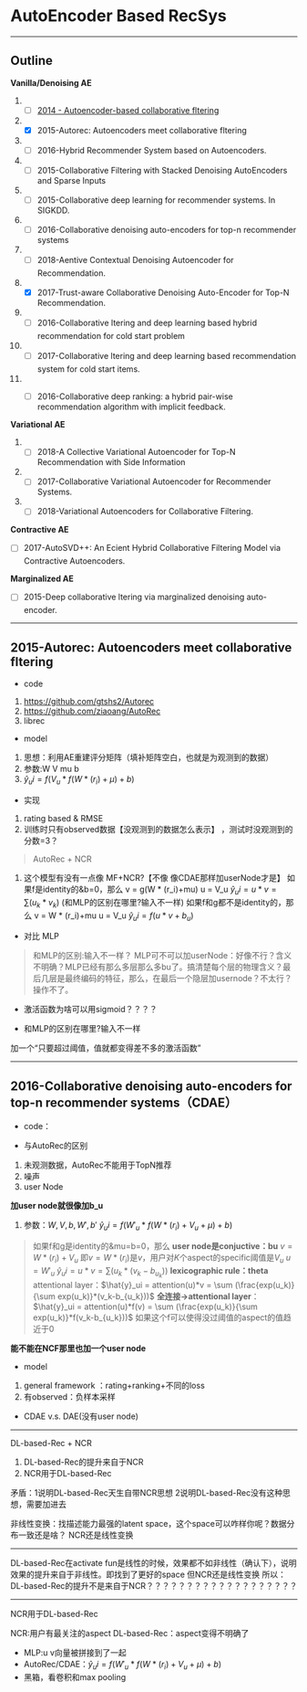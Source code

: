 ﻿# AutoEncoder Based RecSys

---

## Outline

**Vanilla/Denoising AE**

1. - [ ] [2014 - Autoencoder-based collaborative fltering](https://link.springer.com/chapter/10.1007%2F978-3-319-12643-2_35)
2. - [x] 2015-Autorec: Autoencoders meet collaborative fltering
3. - [ ] 2016-Hybrid Recommender System based on Autoencoders.
4. - [ ] 2015-Collaborative Filtering with Stacked Denoising AutoEncoders and Sparse Inputs
5. - [ ] 2015-Collaborative deep learning for recommender systems. In SIGKDD. 
6. - [ ] 2016-Collaborative denoising auto-encoders for top-n recommender
systems
7. - [ ] 2018-Aentive Contextual Denoising Autoencoder for Recommendation.
8. - [x] 2017-Trust-aware Collaborative Denoising Auto-Encoder for Top-N Recommendation.
9. - [ ] 2016-Collaborative ltering and deep learning based hybrid recommendation
for cold start problem
10. - [ ] 2017-Collaborative ltering and deep learning based recommendation
system for cold start items. 
11. - [ ] 2016-Collaborative deep ranking: a hybrid pair-wise recommendation
algorithm with implicit feedback. 



**Variational AE**

1. - [ ] 2018-A Collective Variational Autoencoder for Top-N Recommendation with Side Information
2. - [ ] 2017-Collaborative Variational Autoencoder for Recommender Systems.
3. - [ ] 2018-Variational Autoencoders for Collaborative Filtering.

**Contractive AE**

- [ ] 2017-AutoSVD++: An Ecient Hybrid Collaborative Filtering Model via Contractive Autoencoders. 

**Marginalized AE**

- [ ] 2015-Deep collaborative ltering via marginalized denoising auto-encoder. 



---
## 2015-Autorec: Autoencoders meet collaborative fltering

- code
1. https://github.com/gtshs2/Autorec
2. https://github.com/ziaoang/AutoRec
3. librec

- model

1. 思想：利用AE重建评分矩阵（填补矩阵空白，也就是为观测到的数据）
2. 参数:W V mu b
3. $\hat{y}_ui = f(V_u * f(W * (r_i)+\mu) + b)$ 

- 实现

1. rating based & RMSE 
2. 训练时只有observed数据【没观测到的数据怎么表示】 ，测试时没观测到的分数=3？

>AutoRec + NCR
1. 这个模型有没有一点像 MF+NCR?【不像 像CDAE那样加userNode才是】
如果f是identity的&b=0，那么
v = g(W * (r_i)+mu)
u = V_u
$\hat{y}_ui = u*v = \sum (u_k*v_k)$
(和MLP的区别在哪里?输入不一样)
如果f和g都不是identity的，那么
v = W * (r_i)+mu
u = V_u
$\hat{y}_ui = f(u*v+b_u)$



- 对比 MLP
>和MLP的区别:输入不一样？
MLP可不可以加userNode：好像不行？含义不明确？MLP已经有那么多层那么多bu了。搞清楚每个层的物理含义？最后几层是最终编码的特征，那么，在最后一个隐层加usernode？不太行？操作不了。


- 激活函数为啥可以用sigmoid？？？？

- 和MLP的区别在哪里?输入不一样

加一个“只要超过阈值，值就都变得差不多的激活函数”

---

##  2016-Collaborative denoising auto-encoders for top-n recommender systems（CDAE）

- code：

- 与AutoRec的区别
1. 未观测数据，AutoRec不能用于TopN推荐
2. 噪声
3. user Node

**加user node就很像加b_u**
1. 参数：$W, V, b, W', b'$
$\hat{y}_ui = f(W'_u * f(W * (r_i) + V_{u} +\mu) + b)$

>如果f和g是identity的&mu=b=0，那么
**user node是conjuctive：bu**
$v = W * (r_i) + V_{u}$ 
即$v = W * (r_i)$是$v$，用户对$K$个aspect的specific阈值是$V_{u}$
$u = W'_u$ 
$\hat{y}_ui = u*v = \sum (u_k*(v_k-b_{u_k}))$
**lexicographic rule：theta**
attentional layer：$\hat{y}_ui = attention(u)*v = \sum (\frac{exp(u_k)}{\sum exp(u_k)}*(v_k-b_{u_k}))$
**全连接->attentional layer**：$\hat{y}_ui = attention(u)*f(v) = \sum (\frac{exp(u_k)}{\sum exp(u_k)}*f(v_k-b_{u_k}))$
如果这个f可以使得没过阈值的aspect的值趋近于0

**能不能在NCF那里也加一个user node**
- model
1. general framework ：rating+ranking+不同的loss
2. 有observed：负样本采样


- CDAE v.s. DAE(没有user node)

---




DL-based-Rec + NCR
1. DL-based-Rec的提升来自于NCR
2. NCR用于DL-based-Rec

矛盾：1说明DL-based-Rec天生自带NCR思想
2说明DL-based-Rec没有这种思想，需要加进去

非线性变换：找描述能力最强的latent space，这个space可以咋样你呢？数据分布一致还是啥？
NCR还是线性变换

---

DL-based-Rec在activate fun是线性的时候，效果都不如非线性（确认下），说明效果的提升来自于非线性。即找到了更好的space
但NCR还是线性变换
所以：DL-based-Rec的提升不是来自于NCR？？？？？？？？？？？？？？？？？？？

---

NCR用于DL-based-Rec

NCR:用户有最关注的aspect
DL-based-Rec：aspect变得不明确了
- MLP:u v向量被拼接到了一起
- AutoRec/CDAE：$\hat{y}_ui = f(W'_u * f(W * (r_i) + V_{u} +\mu) + b)$
- 黑箱，看卷积和max pooling